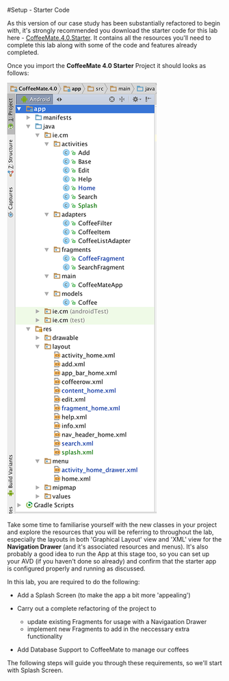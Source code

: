 #Setup - Starter Code

As this version of our case study has been substantially refactored to begin with, it's strongly recommended you download the starter code for this lab here - [CoffeeMate.4.0.Starter](../archives/CoffeeMate.4.0.Starter.zip). It contains all the resources you'll need to complete this lab along with some of the code and features already completed.

Once you import the <b>CoffeeMate 4.0 Starter</b> Project it should looks as follows:

![](../img/lab501.png)

Take some time to familiarise yourself with the new classes in your project and explore the resources that you will be referring to throughout the lab, especially the layouts in both 'Graphical Layout' view and 'XML' view for the <b>Navigation Drawer</b> (and it's associated resources and menus). It's also probably a good idea to run the App at this stage too, so you can set up your AVD (if you haven't done so already) and confirm that the starter app is configured properly and running as discussed.

In this lab, you are required to do the following:

- Add a Splash Screen (to make the app a bit more 'appealing')

- Carry out a complete refactoring of the project to
    - update existing Fragments for usage with a Navigaation Drawer
    - implement new Fragments to add in the neccessary extra functionality


- Add Database Support to CoffeeMate to manage our coffees

The following steps will guide you through these requirements, so we'll start with Splash Screen.

 